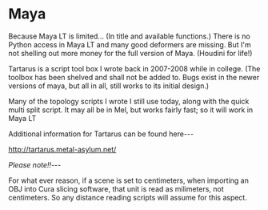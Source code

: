 # Maya
Because Maya LT is limited... (In title and available functions.) There is no Python access in Maya LT and many good deformers are missing.
But I'm not shelling out more money for the full version of Maya. (Houdini for life!)

Tartarus is a script tool box I wrote back in 2007-2008 while in college.  (The toolbox has been shelved and shall not be added to. Bugs exist in the newer versions of maya, but all in all, still works to its initial design.)

Many of the topology scripts I wrote I still use today, along with the quick multi split script.
It may all be in Mel, but works fairly fast; so it will work in Maya LT

Additional information for Tartarus can be found here---

http://tartarus.metal-asylum.net/


*Please note!!*---

For what ever reason, if a scene is set to centimeters, when importing an OBJ into Cura slicing software, that unit is read as milimeters, not centimeters.
So any distance reading scripts will assume for this aspect.
